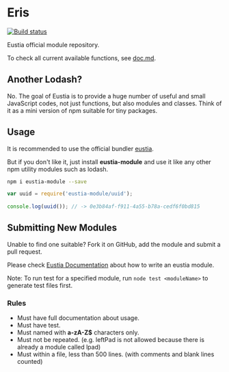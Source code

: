 # Eris

[![Build status][travis-image]][travis-url]

[travis-image]: https://img.shields.io/travis/liriliri/eris.svg
[travis-url]: https://travis-ci.org/liriliri/eris

Eustia official module repository.

To check all current available functions, see 
[doc.md](http://liriliri.github.io/eustia/module.html).

## Another Lodash?

No. The goal of Eustia is to provide a huge number of useful and small
JavaScript codes, not just functions, but also modules and classes. Think of it
as a mini version of npm suitable for tiny packages.

## Usage

It is recommended to use the official bundler [eustia](http://liriliri.github.io/eustia/).

But if you don't like it, just install **eustia-module** and use it like 
any other npm utility modules such as lodash.

```bash
npm i eustia-module --save
```

```javascript
var uuid = require('eustia-module/uuid');
 
console.log(uuid()); // -> 0e3b84af-f911-4a55-b78a-cedf6f0bd815 
```

## Submitting New Modules

Unable to find one suitable? Fork it on GitHub, add the module and submit a pull
request.

Please check [Eustia Documentation](http://liriliri.github.io/eustia/docs.html#create-module) 
about how to write an eustia module.

Note: To run test for a specified module, run `node test <moduleName>` to generate 
test files first.

### Rules

* Must have full documentation about usage.
* Must have test.
* Must named with **a-zA-Z$** characters only.
* Must not be repeated. (e.g. leftPad is not allowed because there is already a
  module called lpad)
* Must within a file, less than 500 lines. (with comments and blank lines counted)  
